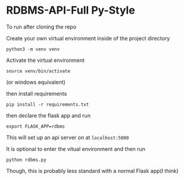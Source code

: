 # RDBMS-API-Full Py-Style

To run after cloning the repo


Create your own virtual environment inside of the project directory
```
python3 -m venv venv
```

Activate the virtual environment
```
source venv/bin/activate 
```
(or windows equivalent)

then install requirements

```
pip install -r requirements.txt
```

then declare the flask app and run
```
export FLASK_APP=rdbms
```

This will set up an api server on at `localhost:5000`


It is optional to enter the vitual environment and then run
```
python rdbms.py
```

Though, this is probably less standard with a normal Flask app(I think)